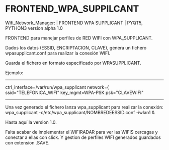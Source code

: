 # FRONTEND_WPA_SUPPILCANT
Wifi_Network_Manager: | FRONTEND WPA SUPPLICANT |  PYQT5, PYTHON3  version alpha 1.0

FRONTEND para manejar perfiles de RED WIFI con WPA_SUPPLICANT.

Dados los datos (ESSID, ENCRIPTACION, CLAVE), genera un fichero wpasupplicant.conf para realizar la conexión WIFI.

Guarda el fichero en formato especificado por WPASUPPLICANT.

Ejemplo:
__________________________________________
ctrl_interface=/var/run/wpa_supplicant
network={
   ssid="TELEFONICA_WIFI"
   key_mgmt=WPA-PSK
   psk="CLAVEWIFI"
___________________________________________

Una vez generado el fichero lanza wpa_supplicant para realizar la conexión:        
        wpa_supplicant -c/etc/wpa_supplicant/NOMBREDEESSID.conf -iwlan1 &

Hasta aquí la version 1.0. 

Falta acabar de implementar el WIFIRADAR para ver las WIFIS cercagas y conectar a ellas con click.
Y gestion de perfiles WIFI generados guardados con extension .SAVE.


